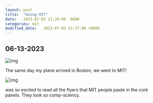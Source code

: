 ```yaml
---
layout: post
title:  "Going MIT"
date:   2023-07-03 21:26:00 -0600
categories: mit
modified_date:   2023-07-03 21:27:00 +0000
---
```



## 06-13-2023

![img]({{site.url}}/img/10/1.jpg)

The same day my plane arrived in Boston, we went to MIT! 

![img]({{site.url}}/img/10/1.jpg)

was so excited to read all the flyers that MIT people paste in the cork panels. They look so comp-sciency.
